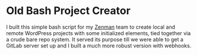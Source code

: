 # Old Bash Project Creator
I built this simple bash script for my [Zenman](https://www.zenman.com/) team to create local and remote WordPress projects with some initialized elements, tied together via a crude bare repo system. It served its purpose till we were able to get a GitLab server set up and I built a much more robust version with webhooks.
